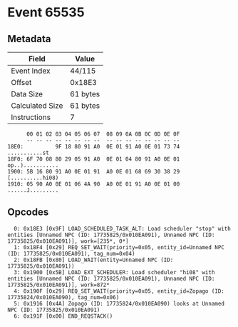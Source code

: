 # Event 65535

## Metadata

| Field           | Value    |
|-----------------|----------|
| Event Index     | 44/115   |
| Offset          | 0x18E3   |
| Data Size       | 61 bytes |
| Calculated Size | 61 bytes |
| Instructions    | 7        |

```
      00 01 02 03 04 05 06 07  08 09 0A 0B 0C 0D 0E 0F
      -- -- -- -- -- -- -- --  -- -- -- -- -- -- -- --
18E0:          9F 18 80 91 A0  0E 01 91 A0 0E 01 73 74     ...........st
18F0: 6F 70 08 80 29 05 91 A0  0E 01 04 80 91 A0 0E 01  op..)...........
1900: 5B 16 80 91 A0 0E 01 91  A0 0E 01 68 69 30 38 29  [..........hi08)
1910: 05 90 A0 0E 01 06 4A 90  A0 0E 01 91 A0 0E 01 00  ......J.........
```

## Opcodes

```
  0: 0x18E3 [0x9F] LOAD_SCHEDULED_TASK_ALT: Load scheduler "stop" with entities [Unnamed NPC (ID: 17735825/0x010EA091), Unnamed NPC (ID: 17735825/0x010EA091)], work=[235*, 0*]
  1: 0x18F4 [0x29] REQ_SET_WAIT(priority=0x05, entity_id=Unnamed NPC (ID: 17735825/0x010EA091), tag_num=0x04)
  2: 0x18FB [0x80] LOAD_WAIT(entity=Unnamed NPC (ID: 17735825/0x010EA091))
  3: 0x1900 [0x5B] LOAD_EXT_SCHEDULER: Load scheduler "hi08" with entities [Unnamed NPC (ID: 17735825/0x010EA091), Unnamed NPC (ID: 17735825/0x010EA091)], work=872*
  4: 0x190F [0x29] REQ_SET_WAIT(priority=0x05, entity_id=Zopago (ID: 17735824/0x010EA090), tag_num=0x06)
  5: 0x1916 [0x4A] Zopago (ID: 17735824/0x010EA090) looks at Unnamed NPC (ID: 17735825/0x010EA091)
  6: 0x191F [0x00] END_REQSTACK()
```
